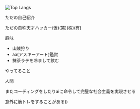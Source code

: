 ![Top Langs](https://github-readme-stats.vercel.app/api/top-langs/?username=akooimak15&layout=compact)
<div>
<p>ただの自己紹介</p>
<p>ただの自称天才ハッカー(仮)(笑)(株)(有)</p>
<p>趣味</p>
<ul>
<li>山賊狩り</li>
<li>aa(アスキーアート)鑑賞</li>
<li>抹茶ラテを冷まして飲む</li>
</ul>
<p>やってること</p>
<p>人間</p>
<p>またコーディングをしたりaiに命令して完璧な社会主義を実現させる</p>
<p>意外に筋トレをすることがある()</p>
</div>
